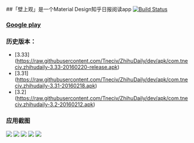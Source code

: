 ##「壁上观」是一个Material Design知乎日报阅读app [![Build Status](https://travis-ci.org/Tneciv/ZhihuDaily.svg?branch=master)](https://travis-ci.org/Tneciv/ZhihuDaily)
### [Google play](https://play.google.com/store/apps/details?id=com.tneciv.zhihudaily "Google play")

### 历史版本：

* [3.33] (https://raw.githubusercontent.com/Tneciv/ZhihuDaily/dev/apk/com.tneciv.zhihudaily-3.33-20160220-release.apk)
* [3.31] (https://raw.githubusercontent.com/Tneciv/ZhihuDaily/dev/apk/com.tneciv.zhihudaily-3.31-20160218.apk)
* [3.2] (https://raw.githubusercontent.com/Tneciv/ZhihuDaily/dev/apk/com.tneciv.zhihudaily-3.2-20160212.apk)

### 应用截图
![](https://github.com/Tneciv/ZhihuDaily/raw/dev/screenshots/nav.png)
![](https://github.com/Tneciv/ZhihuDaily/raw/dev/screenshots/detail.png)
![](https://github.com/Tneciv/ZhihuDaily/raw/dev/screenshots/home.png)
![](https://github.com/Tneciv/ZhihuDaily/raw/dev/screenshots/theme.png)
![](https://github.com/Tneciv/ZhihuDaily/raw/dev/screenshots/history.png)
